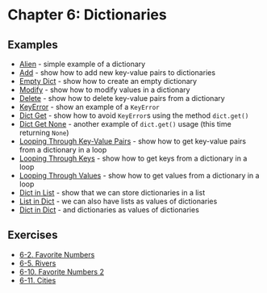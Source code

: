 # Chapter 6: Dictionaries

## Examples

- [Alien](./examples/alien.py) - simple example of a dictionary
- [Add](./examples/add.py) - show how to add new key-value pairs to dictionaries
- [Empty Dict](./examples/empty_dict.py) - show how to create an empty dictionary
- [Modify](./examples/modify.py) - show how to modify values in a dictionary
- [Delete](./examples/delete.py) - show how to delete key-value pairs from a dictionary
- [KeyError](./examples/key_error.py) - show an example of a `KeyError`
- [Dict Get](./examples/dict_get.py) - show how to avoid `KeyError`s using the method `dict.get()`
- [Dict Get None](./examples/dict_get_none.py) - another example of `dict.get()` usage (this time returning `None`)
- [Looping Through Key-Value Pairs](./examples/looping_through_key_value_pairs.py) - show how to get key-value pairs from a dictionary in a loop
- [Looping Through Keys](./examples/looping_through_keys.py) - show how to get keys from a dictionary in a loop
- [Looping Through Values](./examples/looping_through_values.py) - show how to get values from a dictionary in a loop
- [Dict in List](./examples/dict_in_list.py) - show that we can store dictionaries in a list
- [List in Dict](./examples/list_in_dict.py) - we can also have lists as values of dictionaries
- [Dict in Dict](./examples/dict_in_dict.py) - and dictionaries as values of dictionaries

## Exercises

- [6-2. Favorite Numbers](./exercises/favorite_numbers.py)
- [6-5. Rivers](./exercises/rivers.py)
- [6-10. Favorite Numbers 2](./exercises/favorite_numbers_2.py)
- [6-11. Cities](./exercises/cities.py)
